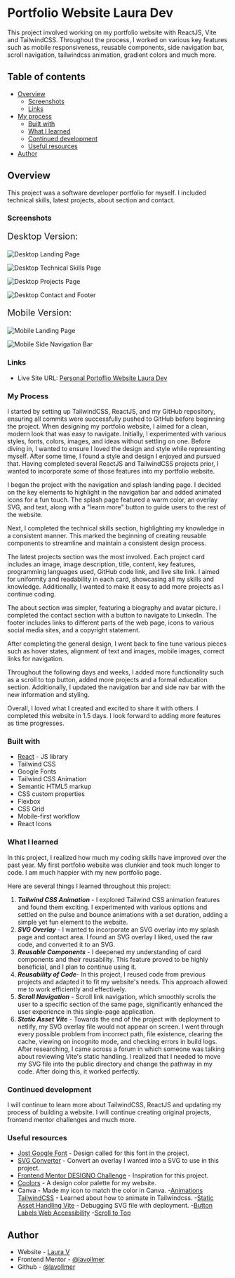 # Portfolio Website Laura Dev

This project involved working on my portfolio website with ReactJS, Vite and TailwindCSS. Throughout the process, I worked on various key features such as mobile responsiveness, reusable components, side navigation bar, scroll navigation, tailwindcss animation, gradient colors and much more.

## Table of contents

- [Overview](#overview)
  - [Screenshots](#screenshots)
  - [Links](#links)
- [My process](#my-process)
  - [Built with](#built-with)
  - [What I learned](#what-i-learned)
  - [Continued development](#continued-development)
  - [Useful resources](#useful-resources)
- [Author](#author)

## Overview

This project was a software developer portfolio for myself. I included technical skills, latest projects, about section and contact.

### Screenshots

<p style="font-size:20px;">Desktop Version:</p>

![Desktop Landing Page](./src/assets/LandingPage_LauraDevPortfolio.png)

![Desktop Technical Skills Page](./src/assets/TechnicalSkills_LauraDevPortfolio.png)

![Desktop Projects Page](./src/assets/Projects_LauraDevPortfolio.png)

![Desktop Contact and Footer](./src/assets/ContactFooter_LauraDevPortfolio.png)

<p style="font-size:20px;">Mobile Version:</p>

![Mobile Landing Page](./src/assets/LandingPageMobile_LauraDevPortfolio.png)

![Mobile Side Navigation Bar](./src/assets/SideNavigationMobile_LauraDevPortfolio.png)

### Links

- Live Site URL: [Personal Portoflio Website Laura Dev](https://lauradev-portfolio.netlify.app/)

### My Process

I started by setting up TailwindCSS, ReactJS, and my GitHub repository, ensuring all commits were successfully pushed to GitHub before beginning the project. When designing my portfolio website, I aimed for a clean, modern look that was easy to navigate. Initially, I experimented with various styles, fonts, colors, images, and ideas without settling on one. Before diving in, I wanted to ensure I loved the design and style while representing myself. After some time, I found a style and design I enjoyed and pursued that. Having completed several ReactJS and TailwindCSS projects prior, I wanted to incorporate some of those features into my portfolio website.

I began the project with the navigation and splash landing page. I decided on the key elements to highlight in the navigation bar and added animated icons for a fun touch. The splash page featured a warm color, an overlay SVG, and text, along with a "learn more" button to guide users to the rest of the website.

Next, I completed the technical skills section, highlighting my knowledge in a consistent manner. This marked the beginning of creating reusable components to streamline and maintain a consistent design process.

The latest projects section was the most involved. Each project card includes an image, image description, title, content, key features, programming languages used, GitHub code link, and live site link. I aimed for uniformity and readability in each card, showcasing all my skills and knowledge. Additionally, I wanted to make it easy to add more projects as I continue coding.

The about section was simpler, featuring a biography and avatar picture. I completed the contact section with a button to navigate to LinkedIn. The footer includes links to different parts of the web page, icons to various social media sites, and a copyright statement.

After completing the general design, I went back to fine tune various pieces such as hover states, alignment of text and images, mobile images, correct links for navigation. 

Throughout the following days and weeks, I added more functionality such as a scroll to top button, added more projects and a formal education section. Additionally, I updated the navigation bar and side nav bar with the new information and styling.

Overall, I loved what I created and excited to share it with others. I completed this website in 1.5 days. I look forward to adding more features as time progresses.


### Built with

- [React](https://reactjs.org/) - JS library
- Tailwind CSS
- Google Fonts
- Tailwind CSS Animation
- Semantic HTML5 markup
- CSS custom properties
- Flexbox
- CSS Grid
- Mobile-first workflow
- React Icons

### What I learned

In this project, I realized how much my coding skills have improved over the past year. My first portfolio website was clunkier and took much longer to code. I am much happier with my new portfolio page.

Here are several things I learned throughout this project:

1. ***Tailwind CSS Animation*** - I explored Tailwind CSS animation features and found them exciting. I experimented with various options and settled on the pulse and bounce animations with a set duration, adding a simple yet fun element to the website.
2. ***SVG Overlay*** - I wanted to incorporate an SVG overlay into my splash page and contact area. I found an SVG overlay I liked, used the raw code, and converted it to an SVG.
3. ***Reusable Components*** - I deepened my understanding of card components and their reusability. This feature proved to be highly beneficial, and I plan to continue using it.
4. ***Reusability of Code***- In this project, I reused code from previous projects and adapted it to fit my website's needs. This approach allowed me to work efficiently and effectively.
5. ***Scroll Navigation*** - Scroll link navigation, which smoothly scrolls the user to a specific section of the same page, significantly enhanced the user experience in this single-page application.
6. ***Static Asset Vite*** - Towards the end of the project with deployment to netlify, my SVG overlay file would not appear on screen. I went through every possible problem from incorrect path, file existence, clearing the cache, viewing on incognito mode, and checking errors in build logs. After researching, I came across a forum in which someone was talking about reviewing Vite's static handling. I realized that I needed to move my SVG file into the public directory and change the pathway in my code. After doing this, it worked perfectly.

### Continued development

I will continue to learn more about TailwindCSS, ReactJS and updating my process of building a website. I will continue creating original projects, frontend mentor challenges and much more.

### Useful resources

- [Jost Google Font](https://fonts.google.com/selection) - Design called for this font in the project.
- [SVG Converter](https://jakearchibald.github.io/svgomg/) - Convert an overlay I wanted into a SVG to use in this project.
- [Frontend Mentor DESIGNO Challenge](https://www.frontendmentor.io/challenges/designo-multipage-website-G48K6rfUT) - Inspiration for this project.
- [Coolors](https://coolors.co/98574d-e37d67-d2d3cf-eaac9d-b7b5b1-d9816f-fefefe) - A design color palette for my website.
- Canva - Made my icon to match the color in Canva. -[Animations TailwindCSS](https://tailwindcss.com/docs/animation) - Learned about how to animate in Tailwindcss.
-[Static Asset Handling Vite](https://vitejs.dev/guide/assets.html) - Debugging SVG file with deployment.
-[Button Labels Web Accessibility](https://dequeuniversity.com/rules/axe/4.9/button-name)
-[Scroll to Top](https://www.npmjs.com/package/react-scroll-to-top)

## Author

- Website - [Laura V](www.lauradeveloper.com)
- Frontend Mentor - [@lavollmer](https://www.frontendmentor.io/profile/lavollmer)
- Github - [@lavollmer](https://github.com/lavollmer)
